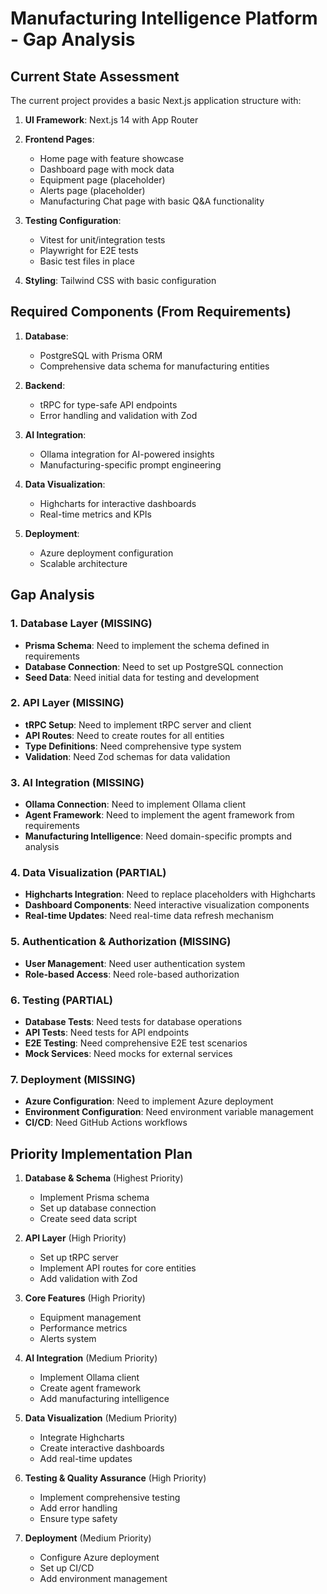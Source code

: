 # Manufacturing Intelligence Platform - Gap Analysis

## Current State Assessment

The current project provides a basic Next.js application structure with:

1. **UI Framework**: Next.js 14 with App Router
2. **Frontend Pages**:
   - Home page with feature showcase
   - Dashboard page with mock data
   - Equipment page (placeholder)
   - Alerts page (placeholder)
   - Manufacturing Chat page with basic Q&A functionality

3. **Testing Configuration**:
   - Vitest for unit/integration tests
   - Playwright for E2E tests
   - Basic test files in place

4. **Styling**: Tailwind CSS with basic configuration

## Required Components (From Requirements)

1. **Database**:
   - PostgreSQL with Prisma ORM
   - Comprehensive data schema for manufacturing entities

2. **Backend**:
   - tRPC for type-safe API endpoints
   - Error handling and validation with Zod

3. **AI Integration**:
   - Ollama integration for AI-powered insights
   - Manufacturing-specific prompt engineering

4. **Data Visualization**:
   - Highcharts for interactive dashboards
   - Real-time metrics and KPIs

5. **Deployment**:
   - Azure deployment configuration
   - Scalable architecture

## Gap Analysis

### 1. Database Layer (MISSING)
- **Prisma Schema**: Need to implement the schema defined in requirements
- **Database Connection**: Need to set up PostgreSQL connection
- **Seed Data**: Need initial data for testing and development

### 2. API Layer (MISSING)
- **tRPC Setup**: Need to implement tRPC server and client
- **API Routes**: Need to create routes for all entities
- **Type Definitions**: Need comprehensive type system
- **Validation**: Need Zod schemas for data validation

### 3. AI Integration (MISSING)
- **Ollama Connection**: Need to implement Ollama client
- **Agent Framework**: Need to implement the agent framework from requirements
- **Manufacturing Intelligence**: Need domain-specific prompts and analysis

### 4. Data Visualization (PARTIAL)
- **Highcharts Integration**: Need to replace placeholders with Highcharts
- **Dashboard Components**: Need interactive visualization components
- **Real-time Updates**: Need real-time data refresh mechanism

### 5. Authentication & Authorization (MISSING)
- **User Management**: Need user authentication system
- **Role-based Access**: Need role-based authorization

### 6. Testing (PARTIAL)
- **Database Tests**: Need tests for database operations
- **API Tests**: Need tests for API endpoints
- **E2E Testing**: Need comprehensive E2E test scenarios
- **Mock Services**: Need mocks for external services

### 7. Deployment (MISSING)
- **Azure Configuration**: Need to implement Azure deployment
- **Environment Configuration**: Need environment variable management
- **CI/CD**: Need GitHub Actions workflows

## Priority Implementation Plan

1. **Database & Schema** (Highest Priority)
   - Implement Prisma schema
   - Set up database connection
   - Create seed data script

2. **API Layer** (High Priority)
   - Set up tRPC server
   - Implement API routes for core entities
   - Add validation with Zod

3. **Core Features** (High Priority)
   - Equipment management
   - Performance metrics
   - Alerts system

4. **AI Integration** (Medium Priority)
   - Implement Ollama client
   - Create agent framework
   - Add manufacturing intelligence

5. **Data Visualization** (Medium Priority)
   - Integrate Highcharts
   - Create interactive dashboards
   - Add real-time updates

6. **Testing & Quality Assurance** (High Priority)
   - Implement comprehensive testing
   - Add error handling
   - Ensure type safety

7. **Deployment** (Medium Priority)
   - Configure Azure deployment
   - Set up CI/CD
   - Add environment management